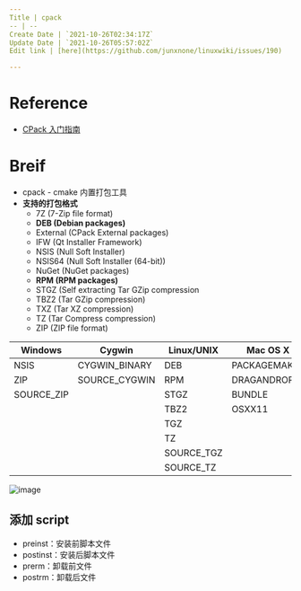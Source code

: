 ```yaml
---
Title | cpack
-- | --
Create Date | `2021-10-26T02:34:17Z`
Update Date | `2021-10-26T05:57:02Z`
Edit link | [here](https://github.com/junxnone/linuxwiki/issues/190)

---
```

# Reference
- [CPack 入门指南](https://zhuanlan.zhihu.com/p/141956373)


# Breif
- cpack - cmake 内置打包工具
- **支持的打包格式**
  - 7Z (7-Zip file format)
  - **DEB (Debian packages)**
  - External (CPack External packages)
  - IFW (Qt Installer Framework)
  - NSIS (Null Soft Installer)
  - NSIS64 (Null Soft Installer (64-bit))
  - NuGet (NuGet packages)
  - **RPM (RPM packages)**
  - STGZ (Self extracting Tar GZip compression
  - TBZ2 (Tar GZip compression)
  - TXZ (Tar XZ compression)
  - TZ (Tar Compress compression)
  - ZIP (ZIP file format)



Windows | Cygwin | Linux/UNIX | Mac OS X
-- | -- | -- | --
NSIS | CYGWIN_BINARY | DEB | PACKAGEMAKER
ZIP | SOURCE_CYGWIN | RPM | DRAGANDROP
SOURCE_ZIP |   | STGZ | BUNDLE
  |   | TBZ2 | OSXX11
  |   | TGZ |  
  |   | TZ |  
  |   | SOURCE_TGZ |  
  |   | SOURCE_TZ



![image](https://user-images.githubusercontent.com/2216970/138799118-45ae1e3f-6919-4281-a1bb-9d703ae8ebd7.png)


## 添加 script

- preinst：安装前脚本文件
- postinst：安装后脚本文件
- prerm：卸载前文件
- postrm：卸载后文件

